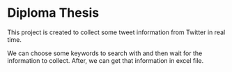 # Diploma Thesis

This project is created to collect some tweet information from Twitter in real time.

We can choose some keywords to search with and then wait for the information to collect. After, we can get that information in excel file.
